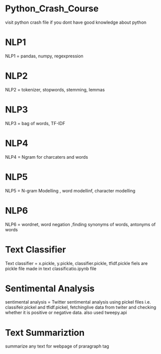 # Python_Crash_Course
visit python crash file if you dont have good knowledge about python

# NLP1
NLP1 = pandas, numpy, regexpression 
# NLP2
NLP2 = tokenizer, stopwords, stemming, lemmas
# NLP3
NLP3 = bag of words, TF-IDF
# NLP4
NLP4 = Ngram for charcaters and words
# NLP5
NLP5 = N-gram Modelling , word modellinf, character modelling
# NLP6
NLP6 = wordnet, word negation ,finding synonyms of words, antonyms of words
# Text Classifier
Text classifier = x.pickle, y.pickle, classifier.pickle, tfidf.pickle fiels are pickle file made in text classificatio.ipynb file
# Sentimental Analysis
sentimental analysis = Twitter sentimental analysis using pickel files i.e. classifeir.pickel and tfidf.pickel, fetchinglive data from twiter and checking whether it is positive or negative data. also used tweepy.api 
# Text Summariztion 
summarize any text for  webpage of praragraph tag
